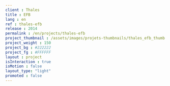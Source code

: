 ```yaml
---
client : Thales
title : EFB
lang : en
ref : thales-efb
release : 2014
permalink : /en/projects/thales-efb
project_thumbnail : /assets/images/projets-thumbnails/thales_efb_thumb.png
project_weight : 150
project_bg : #222222
project_fg : #FFFFFF
layout : project
isInteraction : true
isMotion : false
layout_type: "light"
promoted : false
---
```

